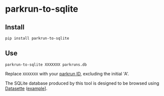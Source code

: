# parkrun-to-sqlite
## Install
```
pip install parkrun-to-sqlite
```
## Use
```
parkrun-to-sqlite XXXXXXX parkruns.db
```
Replace `XXXXXXX` with your [parkrun ID](https://support.parkrun.com/hc/en-us/articles/200566243-What-is-my-parkrun-ID-number-), excluding the initial 'A'.

The SQLite database produced by this tool is designed to be browsed using [Datasette](https://datasette.readthedocs.io/) ([example](https://datasette.markwoodbridge.com/parkruns/runs)].
